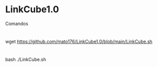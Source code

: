 # LinkCube1.0

 Comandos
 #
 wget https://github.com/mato176/LinkCube1.0/blob/main/LinkCube.sh 
 #
 bash ./LinkCube.sh 
